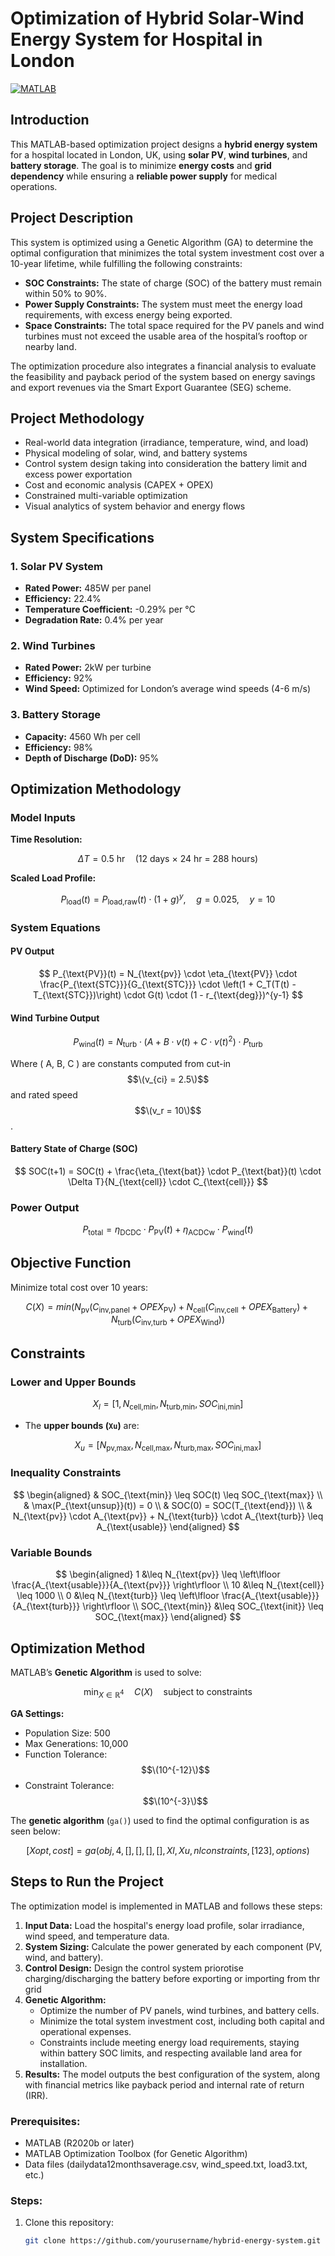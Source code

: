 # Optimization of Hybrid Solar-Wind Energy System for Hospital in London

[![MATLAB](https://img.shields.io/badge/MATLAB-R2024b-orange)](https://www.mathworks.com/products/matlab.html)

## Introduction

This MATLAB-based optimization project designs a **hybrid energy system** for  a hospital located in London, UK, using **solar PV**, **wind turbines**, and **battery storage**. The goal is to minimize **energy costs** and **grid dependency** while ensuring a **reliable power supply** for medical operations.

## Project Description

This system is optimized using a Genetic Algorithm (GA) to determine the optimal configuration that minimizes the total system investment cost over a 10-year lifetime, while fulfilling the following constraints:

- **SOC Constraints:** The state of charge (SOC) of the battery must remain within 50% to 90%.
- **Power Supply Constraints:** The system must meet the energy load requirements, with excess energy being exported.
- **Space Constraints:** The total space required for the PV panels and wind turbines must not exceed the usable area of the hospital’s rooftop or nearby land.

The optimization procedure also integrates a financial analysis to evaluate the feasibility and payback period of the system based on energy savings and export revenues via the Smart Export Guarantee (SEG) scheme.

## Project Methodology
- Real-world data integration (irradiance, temperature, wind, and load)
- Physical modeling of solar, wind, and battery systems
- Control system design taking into consideration the battery limit and excess power exportation
- Cost and economic analysis (CAPEX + OPEX)
- Constrained multi-variable optimization
- Visual analytics of system behavior and energy flows

## System Specifications

### 1. Solar PV System
- **Rated Power:** 485W per panel
- **Efficiency:** 22.4%
- **Temperature Coefficient:** -0.29% per °C
- **Degradation Rate:** 0.4% per year

### 2. Wind Turbines
- **Rated Power:** 2kW per turbine
- **Efficiency:** 92%
- **Wind Speed:** Optimized for London’s average wind speeds (4-6 m/s)

### 3. Battery Storage
- **Capacity:** 4560 Wh per cell
- **Efficiency:** 98%
- **Depth of Discharge (DoD):** 95%

## Optimization Methodology

###   Model Inputs

**Time Resolution:**

$$
\Delta T = 0.5 \text{ hr} \quad \text{(12 days × 24 hr = 288 hours)}
$$

**Scaled Load Profile:**

$$
P_{\text{load}}(t) = P_{\text{load,raw}}(t) \cdot (1 + g)^{y}, \quad g = 0.025, \quad y = 10
$$

###  System Equations

####  PV Output

$$
P_{\text{PV}}(t) = N_{\text{pv}} \cdot \eta_{\text{PV}} \cdot \frac{P_{\text{STC}}}{G_{\text{STC}}} \cdot \left(1 + C_T(T(t) - T_{\text{STC}})\right) \cdot G(t) \cdot (1 - r_{\text{deg}})^{y-1}
$$

####   Wind Turbine Output

$$
P_{\text{wind}}(t) = N_{\text{turb}} \cdot \left( A + B \cdot v(t) + C \cdot v(t)^2 \right) \cdot P_{\text{turb}}
$$

Where \( A, B, C \) are constants computed from cut-in $$\(v_{ci} = 2.5\)$$ and rated speed $$\(v_r = 10\)$$.

####  Battery State of Charge (SOC)

$$
SOC(t+1) = SOC(t) + \frac{\eta_{\text{bat}} \cdot P_{\text{bat}}(t) \cdot \Delta T}{N_{\text{cell}} \cdot C_{\text{cell}}}
$$

### Power Output 

$$
P_{\text{total}} = \eta_{\text{DCDC}} \cdot P_{\text{PV}}(t) + \eta_{\text{ACDCw}} \cdot P_{\text{wind}}(t)
$$

## Objective Function

Minimize total cost over 10 years:

$$
C(X) = min (N_{\text{pv}} (C_{\text{inv,panel}} + OPEX_{\text{PV}}) + N_{\text{cell}} (C_{\text{inv,cell}} + OPEX_{\text{Battery}}) + N_{\text{turb}} (C_{\text{inv,turb}} + OPEX_{\text{Wind}}))
$$


## Constraints
### **Lower and Upper Bounds**


$$
X_l = [1, \, N_{\text{cell,min}}, \, N_{\text{turb,min}}, \, SOC_{\text{ini,min}}]
$$

- The **upper bounds (`Xu`)** are:

$$
X_u = [N_{\text{pv,max}}, \, N_{\text{cell,max}}, \, N_{\text{turb,max}}, \, SOC_{\text{ini,max}}]
$$

  
### Inequality Constraints

$$
\begin{aligned}
& SOC_{\text{min}} \leq SOC(t) \leq SOC_{\text{max}} \\
& \max(P_{\text{unsup}}(t)) = 0 \\
& SOC(0) = SOC(T_{\text{end}}) \\
& N_{\text{pv}} \cdot A_{\text{pv}} + N_{\text{turb}} \cdot A_{\text{turb}} \leq A_{\text{usable}}
\end{aligned}
$$

### Variable Bounds

$$
\begin{aligned}
1 &\leq N_{\text{pv}} \leq \left\lfloor \frac{A_{\text{usable}}}{A_{\text{pv}}} \right\rfloor \\
10 &\leq N_{\text{cell}} \leq 1000 \\
0 &\leq N_{\text{turb}} \leq \left\lfloor \frac{A_{\text{usable}}}{A_{\text{turb}}} \right\rfloor \\
SOC_{\text{min}} &\leq SOC_{\text{init}} \leq SOC_{\text{max}}
\end{aligned}
$$

## Optimization Method

MATLAB’s **Genetic Algorithm** is used to solve:

$$
\min_{X \in \mathbb{R}^4} \quad C(X) \quad \text{subject to constraints}
$$

**GA Settings:**

- Population Size: 500  
- Max Generations: 10,000  
- Function Tolerance: $$\(10^{-12}\)$$  
- Constraint Tolerance: $$\(10^{-3}\)$$

The **genetic algorithm** (`ga()`) used to find the optimal configuration is as seen below:

$$[Xopt, cost] = ga(obj, 4, [], [], [], [], Xl, Xu, nlconstraints, [1 2 3], options)$$

## Steps to Run the Project
The optimization model is implemented in MATLAB and follows these steps:
1. **Input Data:** Load the hospital's energy load profile, solar irradiance, wind speed, and temperature data.
2.  **System Sizing:** Calculate the power generated by each component (PV, wind, and battery).
3.  **Control Design:** Design the control system priorotise charging/discharging the battery before exporting or importing from thr grid
4. **Genetic Algorithm:**
   - Optimize the number of PV panels, wind turbines, and battery cells.
   - Minimize the total system investment cost, including both capital and operational expenses.
   - Constraints include meeting energy load requirements, staying within battery SOC limits, and respecting available land area for installation.
5. **Results:** The model outputs the best configuration of the system, along with financial metrics like payback period and internal rate of return (IRR).

### Prerequisites:
- MATLAB (R2020b or later)
- MATLAB Optimization Toolbox (for Genetic Algorithm)
- Data files (dailydata12monthsaverage.csv, wind_speed.txt, load3.txt, etc.)

### Steps:
1. Clone this repository:
   ```bash
   git clone https://github.com/yourusername/hybrid-energy-system.git

